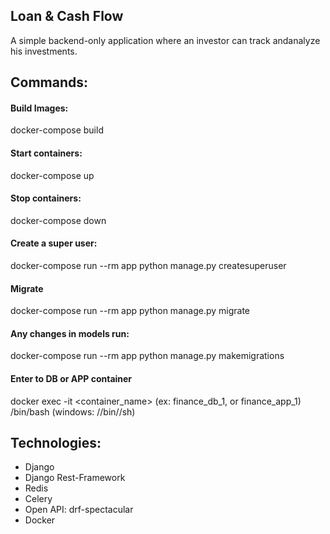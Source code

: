 ## Loan & Cash Flow
A simple backend-only application where an investor can track andanalyze his investments.
## Commands:
#### Build Images:
docker-compose build 
#### Start containers:
docker-compose up
#### Stop containers:
docker-compose down
#### Create a super user:
docker-compose run --rm app python manage.py createsuperuser
#### Migrate
docker-compose run --rm app python manage.py migrate
#### Any changes in models run:
docker-compose run --rm app python manage.py makemigrations
#### Enter to DB or APP container
docker exec -it <container_name> (ex: finance_db_1, or finance_app_1) /bin/bash (windows: //bin//sh)

## Technologies:
* Django
* Django Rest-Framework
* Redis
* Celery
* Open API: drf-spectacular
* Docker

